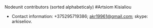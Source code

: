 Nodeunit contributors (sorted alphabeticaly)
#Artsiom Kisialiou

- Contact information:
 +375295719386; akr19961@gmail.com; skype: arkiseliov.
